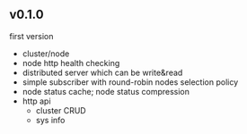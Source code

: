 
## v0.1.0

first version

* cluster/node
* node http health checking
* distributed server which can be write&read
* simple subscriber with round-robin nodes selection policy
* node status cache; node status compression
* http api
    * cluster CRUD
    * sys info

